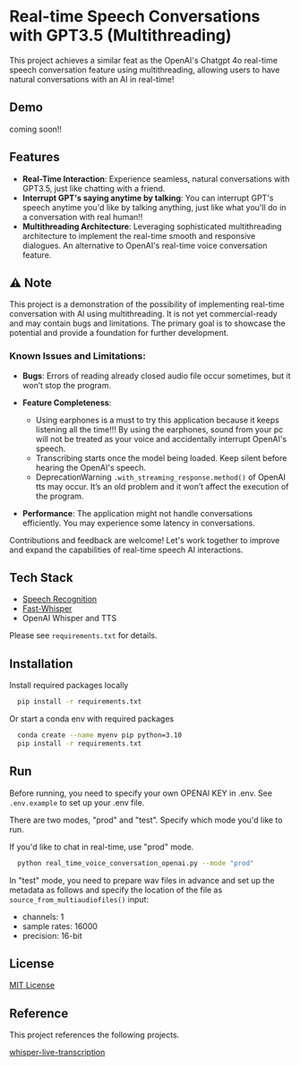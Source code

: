 
# Real-time Speech Conversations with GPT3.5 (Multithreading)

This project achieves a similar feat as the OpenAI's Chatgpt 4o real-time speech conversation feature using multithreading, allowing users to have natural conversations with an AI in real-time!


## Demo

coming soon!!


## Features

- **Real-Time Interaction**: Experience seamless, natural conversations with GPT3.5, just like chatting with a friend.
- **Interrupt GPT's saying anytime by talking**: You can interrupt GPT's speech anytime you'd like by talking anything, just like what you'll do in a conversation with real human!!
- **Multithreading Architecture**: Leveraging sophisticated multithreading architecture to implement the real-time smooth and responsive dialogues. An alternative to OpenAI's real-time voice conversation feature.

## ⚠️ Note

This project is a demonstration of the possibility of implementing real-time conversation with AI using multithreading. It is not yet commercial-ready and may contain bugs and limitations. The primary goal is to showcase the potential and provide a foundation for further development.

### Known Issues and Limitations:
- **Bugs**: Errors of reading already closed audio file occur sometimes, but it won’t stop the program.

- **Feature Completeness**: 
  - Using earphones is a must to try this application because it keeps listening all the time!!! By using the earphones, sound from your pc will not be treated as your voice and accidentally interrupt OpenAI's speech.
  - Transcribing starts once the model being loaded. Keep silent before hearing the OpenAI's speech.
  - DeprecationWarning `.with_streaming_response.method()` of OpenAI tts may occur. It’s an old problem and it won’t affect the execution of the program.

- **Performance**: The application might not handle conversations efficiently. You may experience some latency in conversations.


Contributions and feedback are welcome! Let's work together to improve and expand the capabilities of real-time speech AI interactions.

## Tech Stack

- [Speech Recognition](https://github.com/Uberi/speech_recognition)
- [Fast-Whisper](https://github.com/SYSTRAN/faster-whisper)
- OpenAI Whisper and TTS

Please see `requirements.txt` for details.


## Installation

Install required packages locally

```bash
  pip install -r requirements.txt
```

 Or start a conda env with required packages
```bash
  conda create --name myenv pip python=3.10
  pip install -r requirements.txt
```
## Run

Before running, you need to specify your own OPENAI KEY in .env. See `.env.example` to set up your .env file.

There are two modes, "prod" and "test". Specify which mode you'd like to run.

If you'd like to chat in real-time, use "prod" mode.

```bash
  python real_time_voice_conversation_openai.py --mode "prod"
```

In "test" mode, you need to prepare wav files in advance and set up the metadata as follows and specify the location of the file as `source_from_multiaudiofiles()` input:

- channels: 1 
- sample rates: 16000
- precision: 16-bit




## License

[MIT License](https://choosealicense.com/licenses/mit/)


## Reference

This project references the following projects.

[
whisper-live-transcription](https://github.com/gaborvecsei/whisper-live-transcription)



